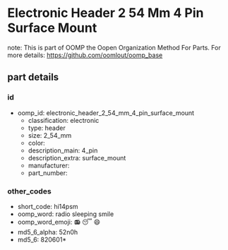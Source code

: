 # Electronic Header 2 54 Mm 4 Pin Surface Mount  

note: This is part of OOMP the Oopen Organization Method For Parts. For more details: https://github.com/oomlout/oomp_base

##  part details





### id
* oomp_id: electronic_header_2_54_mm_4_pin_surface_mount
  * classification: electronic
  * type: header
  * size: 2_54_mm
  * color: 
  * description_main: 4_pin
  * description_extra: surface_mount
  * manufacturer: 
  * part_number: 

### other_codes
* short_code: hi14psm
* oomp_word: radio sleeping smile
* oomp_word_emoji: :radio: :sleeping: :smile:
* md5_6_alpha: 52n0h
* md5_6: 820601* 